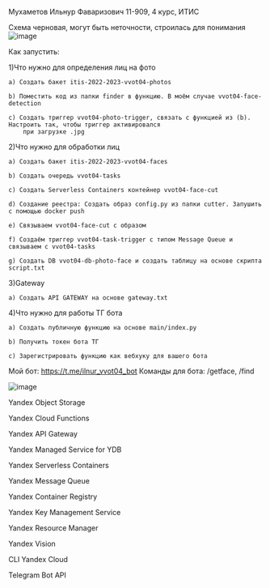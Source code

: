 Мухаметов Ильнур Фаваризович 11-909, 4 курс, ИТИС

Схема черновая, могут быть неточности, строилась для понимания
![image](https://user-images.githubusercontent.com/24254731/211376422-2b04499d-84f7-4222-b34a-5ecc08f1bec0.png)


Как запустить:

1)Что нужно для определения лиц на фото

	a) Создать бакет itis-2022-2023-vvot04-photos
	
	b) Поместить код из папки finder в функцию. В моём случае vvot04-face-detection
	
	c) Создать триггер vvot04-photo-trigger, связать с функцией из (b). Настроить так, чтобы триггер активировался
		при загрузке .jpg
		
		
2)Что нужно для обработки лиц

	a) Создать бакет itis-2022-2023-vvot04-faces
	
	b) Создать очередь vvot04-tasks
	
	c) Создать Serverless Containers контейнер vvot04-face-cut
	
	d) Создание реестра: Создать образ config.py из папки cutter. Запушить с помощью docker push
	
	e) Связываем vvot04-face-cut с образом
	
	f) Создаём триггер vvot04-task-trigger с типом Message Queue и связываем с vvot04-tasks
	
	g) Создать DB vvot04-db-photo-face и создать таблицу на основе скрипта script.txt
	
	
3)Gateway

	a) Создать API GATEWAY на основе gateway.txt
	
4)Что нужно для работы ТГ бота

	a) Создать публичную функцию на основе main/index.py
	
	b) Получить токен бота ТГ
	
	c) Зарегистрировать функцию как вебхуку для вашего бота

Мой бот: https://t.me/ilnur_vvot04_bot
Команды для бота: /getface, /find

![image](https://user-images.githubusercontent.com/24254731/211376104-fdc6e913-3dcf-4d14-97d5-eee1bbb9e1bd.png)

Yandex Object Storage

Yandex Cloud Functions

Yandex API Gateway

Yandex Managed Service for YDB

Yandex Serverless Containers

Yandex Message Queue

Yandex Container Registry

Yandex Key Management Service

Yandex Resource Manager

Yandex Vision

CLI Yandex Cloud

Telegram Bot API

